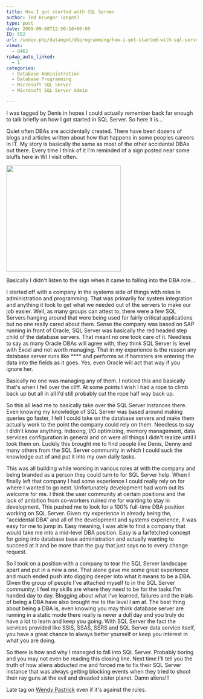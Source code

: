 ```yaml
---
title: How I got started with SQL Server
author: Ted Krueger (onpnt)
type: post
date: 2009-09-08T12:50:18+00:00
ID: 552
url: /index.php/datamgmt/dbprogramming/how-i-got-started-with-sql-server-1/
views:
  - 8462
rp4wp_auto_linked:
  - 1
categories:
  - Database Administration
  - Database Programming
  - Microsoft SQL Server
  - Microsoft SQL Server Admin

---
```

I was tagged by Denis in hopes I could actually remember back far enough to talk briefly on how I got started in SQL Server. So here it is...

Quiet often DBAs are accidentally created. There have been dozens of blogs and articles written about how that happens in some peoples careers in IT. My story is basically the same as most of the other accidental DBAs out there. Every time I think of it I'm reminded of a sign posted near some bluffs here in WI I visit often. 

<div class="image_block">
  <img src="/wp-content/uploads/blogs/DataMgmt//cliff.gif" alt="" title="" width="303" height="282" />
</div>

Basically I didn't listen to the sign when it came to falling into the DBA role...
  
I started off with a company in the systems side of things with roles in administration and programming. That was primarily for system integration and anything it took to get what we needed out of the servers to make our job easier. Well, as many groups can attest to, there were a few SQL Servers hanging around that were being used for fairly critical applications but no one really cared about them. Sense the company was based on SAP running in front of Oracle, SQL Server was basically the red headed step child of the database servers. That meant no one took care of it. Needless to say as many Oracle DBAs will agree with, they think SQL Server is level with Excel and not worth managing. That in my experience is the reason any database server runs like \**** and performs as if hamsters are entering the data into the fields as it goes. Yes, even Oracle will act that way if you ignore her.
  
Basically no one was managing any of them. I noticed this and basically that's when I fell over the cliff. At some points I wish I had a rope to climb back up but all in all I'd still probably cut the rope half way back up. 

So this all lead me to basically take over the SQL Server instances there. Even knowing my knowledge of SQL Server was based around making queries go faster, I felt I could take on the database servers and make them actually work to the point the company could rely on them. Needless to say I didn't know anything. Indexing, I/O optimizing, memory management, data services configuration in general and on were all things I didn't realize until I took them on. Luckily this brought me to find people like Denis, Denny and many others from the SQL Server community in which I could suck the knowledge out of and put it into my own daily tasks. 

This was all building while working in various roles at with the company and being branded as a person they could turn to for SQL Server help. When I finally left that company I had some experience I could really rely on for where I wanted to go next. Unfortunately development had worn out its welcome for me. I think the user community at certain positions and the lack of ambition from co-workers ruined me for wanting to stay in development. This pushed me to look for a 100% full-time DBA position working on SQL Server. Given my experience in already being the, “accidental DBA” and all of the development and systems experience, it was easy for me to jump in. Easy meaning, I was able to find a company that would take me into a mid-level DBA position. Easy is a farfetched concept for going into database base administration and actually wanting to succeed at it and be more than the guy that just says no to every change request.

So I took on a position with a company to tear the SQL Server landscape apart and put in a new a one. That alone gave me some great experience and much ended push into digging deeper into what it means to be a DBA. Given the group of people I've attached myself to in the SQL Server community; I feel my skills are where they need to be for the tasks I'm handed day to day. Blogging about what I've learned, failures and the trials of being a DBA have also brought me to the level I am at. The best thing about being a DBA is, even knowing you may think database server are running in a static mode there really is never a dull day and you truly do have a lot to learn and keep you going. With SQL Server the fact the services provided like SSIS, SSAS, SSRS and SQL Server data service itself, you have a great chance to always better yourself or keep you interest in what you are doing. 

So there is how and why I managed to fall into SQL Server. Probably boring and you may not even be reading this closing line. Next time I'll tell you the truth of how aliens abducted me and forced me to fix their SQL Server instance that was always getting blocking events when they tried to shoot their ray guns at the evil and dreaded sister planet. Damn aliens!!!

Late tag on [Wendy Pastrick][1] even if it's against the rules.

 [1]: http://www.wendyverse.blogspot.com/